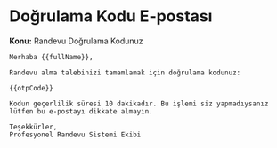 # Doğrulama Kodu E-postası

**Konu:** Randevu Doğrulama Kodunuz

```
Merhaba {{fullName}},

Randevu alma talebinizi tamamlamak için doğrulama kodunuz:

{{otpCode}}

Kodun geçerlilik süresi 10 dakikadır. Bu işlemi siz yapmadıysanız lütfen bu e-postayı dikkate almayın.

Teşekkürler,
Profesyonel Randevu Sistemi Ekibi
```
